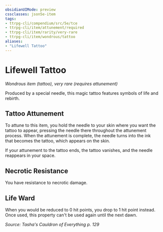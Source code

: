 ```yaml
---
obsidianUIMode: preview
cssclasses: json5e-item
tags:
- ttrpg-cli/compendium/src/5e/tce
- ttrpg-cli/item/attunement/required
- ttrpg-cli/item/rarity/very-rare
- ttrpg-cli/item/wondrous/tattoo
aliases: 
- "Lifewell Tattoo"
---
```

# Lifewell Tattoo
*Wondrous item (tattoo), very rare (requires attunement)*  



Produced by a special needle, this magic tattoo features symbols of life and rebirth.

## Tattoo Attunement

To attune to this item, you hold the needle to your skin where you want the tattoo to appear, pressing the needle there throughout the attunement process. When the attunement is complete, the needle turns into the ink that becomes the tattoo, which appears on the skin.

If your attunement to the tattoo ends, the tattoo vanishes, and the needle reappears in your space.

## Necrotic Resistance

You have resistance to necrotic damage.

## Life Ward

When you would be reduced to 0 hit points, you drop to 1 hit point instead. Once used, this property can't be used again until the next dawn.

*Source: Tasha's Cauldron of Everything p. 129*